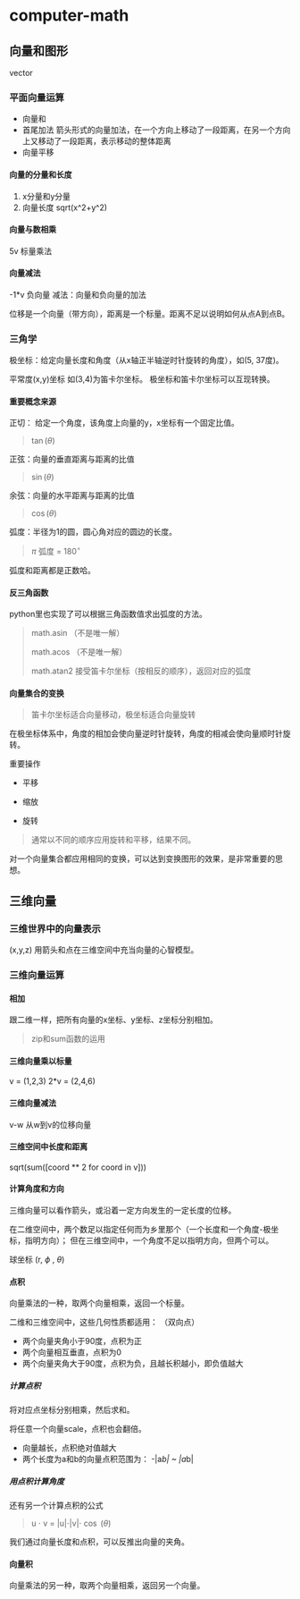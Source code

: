 # computer-math

## 向量和图形

vector

### 平面向量运算

- 向量和
- 首尾加法
  箭头形式的向量加法，在一个方向上移动了一段距离，在另一个方向上又移动了一段距离，表示移动的整体距离
- 向量平移

#### 向量的分量和长度

1. x分量和y分量
2. 向量长度 sqrt(x^2+y^2)

#### 向量与数相乘

  5v 标量乘法

#### 向量减法

  -1*v 负向量
  减法：向量和负向量的加法

  位移是一个向量（带方向），距离是一个标量。距离不足以说明如何从点A到点B。

### 三角学

极坐标：给定向量长度和角度（从x轴正半轴逆时针旋转的角度），如(5, 37度)。

平常度(x,y)坐标 如(3,4)为笛卡尔坐标。 极坐标和笛卡尔坐标可以互现转换。

#### 重要概念来源

正切： 给定一个角度，该角度上向量的y，x坐标有一个固定比值。

> $\tan(\theta)$ 

正弦：向量的垂直距离与距离的比值

> $\sin(\theta)$ 

余弦：向量的水平距离与距离的比值

> $\cos(\theta)$

弧度：半径为1的圆，圆心角对应的圆边的长度。

> $\pi$ 弧度 = $180^\circ$

弧度和距离都是正数哈。

#### 反三角函数

python里也实现了可以根据三角函数值求出弧度的方法。

> math.asin （不是唯一解）
> 
> math.acos （不是唯一解）
> 
> math.atan2 接受笛卡尔坐标（按相反的顺序），返回对应的弧度

#### 向量集合的变换

> 笛卡尔坐标适合向量移动，极坐标适合向量旋转

在极坐标体系中，角度的相加会使向量逆时针旋转，角度的相减会使向量顺时针旋转。

重要操作

- 平移

- 缩放

- 旋转

> 通常以不同的顺序应用旋转和平移，结果不同。

对一个向量集合都应用相同的变换，可以达到变换图形的效果，是非常重要的思想。

## 三维向量

### 三维世界中的向量表示

(x,y,z)
用箭头和点在三维空间中充当向量的心智模型。

### 三维向量运算

#### 相加

跟二维一样，把所有向量的x坐标、y坐标、z坐标分别相加。

> zip和sum函数的运用

#### 三维向量乘以标量

v = (1,2,3)
2*v = (2,4,6)

#### 三维向量减法

v-w 从w到v的位移向量

#### 三维空间中长度和距离

sqrt(sum([coord ** 2 for coord in v]))

#### 计算角度和方向

三维向量可以看作箭头，或沿着一定方向发生的一定长度的位移。

在二维空间中，两个数足以指定任何而为乡里那个（一个长度和一个角度-极坐标，指明方向）；
但在三维空间中，一个角度不足以指明方向，但两个可以。 

球坐标 (r, $\phi$ , $\theta$)

#### 点积

向量乘法的一种，取两个向量相乘，返回一个标量。

二维和三维空间中，这些几何性质都适用：
（双向点）

- 两个向量夹角小于90度，点积为正
- 两个向量相互垂直，点积为0
- 两个向量夹角大于90度，点积为负，且越长积越小，即负值越大

##### 计算点积

将对应点坐标分别相乘，然后求和。

将任意一个向量scale，点积也会翻倍。

- 向量越长，点积绝对值越大
- 两个长度为a和b的向量点积范围为： -|a*b| ~ |a*b|

##### 用点积计算角度

还有另一个计算点积的公式

> u $\cdot$ v = |u|$\cdot$|v|$\cdot$ $\cos$ ($\theta$)



我们通过向量长度和点积，可以反推出向量的夹角。

#### 向量积

向量乘法的另一种，取两个向量相乘，返回另一个向量。
